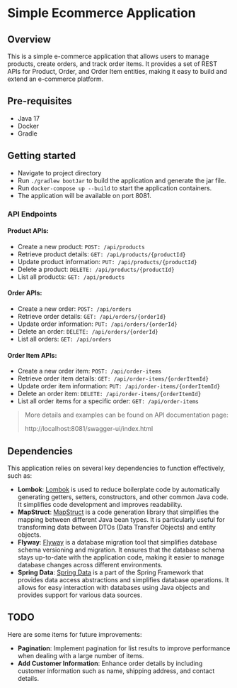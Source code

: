 # Simple Ecommerce Application

## Overview

This is a simple e-commerce application that allows users to manage products, create orders, and track order items. It provides a set of REST APIs for Product, Order, and Order Item entities, making it easy to build and extend an e-commerce platform.

## Pre-requisites
- Java 17
- Docker
- Gradle

## Getting started

- Navigate to project directory
- Run `./gradlew bootJar` to build the application and generate the jar file.
- Run `docker-compose up --build` to start the application containers.
- The application will be available on port 8081.

### API Endpoints

#### Product APIs:
- Create a new product: `POST: /api/products`
- Retrieve product details: `GET: /api/products/{productId}`
- Update product information: `PUT: /api/products/{productId}`
- Delete a product: `DELETE: /api/products/{productId}`
- List all products: `GET: /api/products`

#### Order APIs:
- Create a new order: `POST: /api/orders`
- Retrieve order details: `GET: /api/orders/{orderId}`
- Update order information: `PUT: /api/orders/{orderId}`
- Delete an order: `DELETE: /api/orders/{orderId}`
- List all orders: `GET: /api/orders`

#### Order Item APIs:
- Create a new order item: `POST: /api/order-items`
- Retrieve order item details: `GET: /api/order-items/{orderItemId}`
- Update order item information: `PUT: /api/order-items/{orderItemId}`
- Delete an order item: `DELETE: /api/order-items/{orderItemId}`
- List all order items for a specific order: `GET: /api/order-items`

> More details and examples can be found on API documentation page:
>
> http://localhost:8081/swagger-ui/index.html

## Dependencies

This application relies on several key dependencies to function effectively, such as:

- __Lombok__: [Lombok](https://projectlombok.org/) is used to reduce boilerplate code by automatically generating getters, setters, constructors, and other common Java code. It simplifies code development and improves readability.
- __MapStruct__: [MapStruct](https://mapstruct.org/) is a code generation library that simplifies the mapping between different Java bean types. It is particularly useful for transforming data between DTOs (Data Transfer Objects) and entity objects.
- __Flyway__: [Flyway](https://documentation.red-gate.com/fd/quickstart-how-flyway-works-184127223.html) is a database migration tool that simplifies database schema versioning and migration. It ensures that the database schema stays up-to-date with the application code, making it easier to manage database changes across different environments.
- __Spring Data__: [Spring Data](https://spring.io/projects/spring-data) is a part of the Spring Framework that provides data access abstractions and simplifies database operations. It allows for easy interaction with databases using Java objects and provides support for various data sources.

## TODO

Here are some items for future improvements:

- __Pagination__: Implement pagination for list results to improve performance when dealing with a large number of items.
- __Add Customer Information__: Enhance order details by including customer information such as name, shipping address, and contact details.